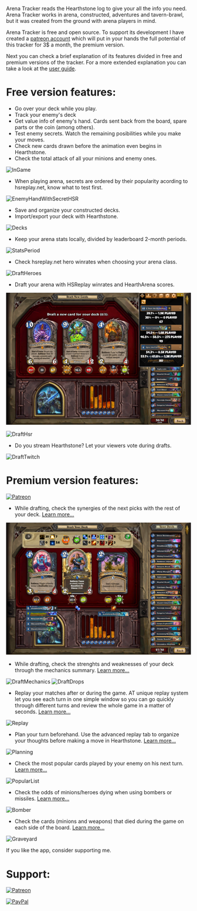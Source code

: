 Arena Tracker reads the Hearthstone log to give your all the info you need. Arena Tracker works in arena, constructed, adventures and tavern-brawl, but it was created from the ground with arena players in mind.

Arena Tracker is free and open source. To support its development I have created a [patreon account](https://www.patreon.com/triodo) which will put in your hands the full potential of this tracker for 3$ a month, the premium version.

Next you can check a brief explanation of its features divided in free and premium versions of the tracker. For a more extended explanation you can take a look at the [user guide](https://triodo.gitbook.io/arena-tracker-documentation/en).

# Free version features:

* Go over your deck while you play.
* Track your enemy's deck
* Get value info of enemy's hand. Cards sent back from the board, spare parts or the coin (among others).
* Test enemy secrets. Watch the remaining posibilities while you make your moves.
* Check new cards drawn before the animation even begins in Hearthstone.
* Check the total attack of all your minions and enemy ones.

![InGame](https://github.com/supertriodo/Arena-Tracker/blob/master/Readme/inGame.png)
* When playing arena, secrets are ordered by their popularity acording to hsreplay.net, know what to test first.

![EnemyHandWithSecretHSR](https://github.com/supertriodo/Arena-Tracker/blob/master/Readme/enemyHandWithSecretHSR.png)
* Save and organize your constructed decks.
* Import/export your deck with Hearthstone.

![Decks](https://github.com/supertriodo/Arena-Tracker/blob/master/Readme/DecksCollection.png)
* Keep your arena stats locally, divided by leaderboard 2-month periods.

![StatsPeriod](https://github.com/supertriodo/Arena-Tracker/blob/master/Readme/statsPeriod.png)
* Check hsreplay.net hero winrates when choosing your arena class.

![DraftHeroes](https://github.com/supertriodo/Arena-Tracker/blob/master/Readme/DraftHeroes.png)
* Draft your arena with HSReplay winrates and HearthArena scores.

![Draft](https://github.com/supertriodo/Arena-Tracker/blob/master/Readme/DraftCombined.png)

![DraftHsr](https://github.com/supertriodo/Arena-Tracker/blob/master/Readme/hsrCards.png)
* Do you stream Hearthstone? Let your viewers vote during drafts.

![DraftTwitch](https://github.com/supertriodo/Arena-Tracker/blob/master/Readme/DraftTwitch.png)

# Premium version features:

[![Patreon](https://c5.patreon.com/external/logo/become_a_patron_button.png)](https://www.patreon.com/triodo)
* While drafting, check the synergies of the next picks with the rest of your deck. [Learn more...](https://triodo.gitbook.io/arena-tracker-documentation/en/drafting-tab#rateofcards)

![DraftSynergies](https://github.com/supertriodo/Arena-Tracker/blob/master/Readme/ScoresSynergiesOverlay.png)
* While drafting, check the strenghts and weaknesses of your deck through the mechanics summary. [Learn more...](https://triodo.gitbook.io/arena-tracker-documentation/en/drafting-tab#mechanics)

![DraftMechanics](https://github.com/supertriodo/Arena-Tracker/blob/master/Readme/bgDraftMechanicsHelp.png)
![DraftDrops](https://github.com/supertriodo/Arena-Tracker/blob/master/Readme/bgDraftMechanicsHelpDrops.png)
* Replay your matches after or during the game. AT unique replay system let you see each turn in one simple window so you can go quickly through different turns and review the whole game in a matter of seconds. [Learn more...](https://triodo.gitbook.io/arena-tracker-documentation/en/replay-tab)

![Replay](https://github.com/supertriodo/Arena-Tracker/blob/master/Readme/replay.png)
* Plan your turn beforehand. Use the advanced replay tab to organize your thoughts before making a move in Hearthstone. [Learn more...](https://triodo.gitbook.io/arena-tracker-documentation/en/replay-tab#planning)

![Planning](https://github.com/supertriodo/Arena-Tracker/blob/master/Readme/planning.gif)
* Check the most popular cards played by your enemy on his next turn. [Learn more...](https://triodo.gitbook.io/arena-tracker-documentation/en/enemy-hand-tab#popularlist)

![PopularList](https://github.com/supertriodo/Arena-Tracker/blob/master/Readme/popularList.png)
* Check the odds of minions/heroes dying when using bombers or missiles. [Learn more...](https://triodo.gitbook.io/arena-tracker-documentation/en/enemy-hand-tab#rng)

![Bomber](https://github.com/supertriodo/Arena-Tracker/blob/master/Readme/bomber.png)
* Check the cards (minions and weapons) that died during the game on each side of the board. [Learn more...](https://triodo.gitbook.io/arena-tracker-documentation/en/graveyard-tab)

![Graveyard](https://github.com/supertriodo/Arena-Tracker/blob/master/Readme/graveyardExample.png)


If you like the app, consider supporting me.

# Support:
[![Patreon](https://c5.patreon.com/external/logo/become_a_patron_button.png)](https://www.patreon.com/triodo)

[![PayPal](https://www.paypalobjects.com/webstatic/en_US/i/btn/png/gold-rect-paypal-44px.png)](https://www.paypal.com/cgi-bin/webscr?cmd=_donations&business=triodo%40gmail%2ecom&lc=GB&item_name=Arena%20Tracker&currency_code=EUR&bn=PP%2dDonationsBF%3abtn_donate_LG%2egif%3aNonHosted)
